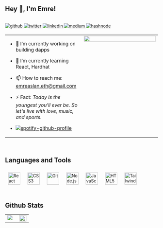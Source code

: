 ## Hey 👋, I'm Emre!
<br/>
<a href="https://github.com/emreaslan7" target="_blank">
    <img src=https://img.shields.io/badge/github-%2324292e.svg?&style=for-the-badge&logo=github&logoColor=white alt=github style="margin-bottom: 5px;" />
</a>
<a href="https://twitter.com/blockenddev" target="_blank">
    <img src=https://img.shields.io/badge/twitter-%2300acee.svg?&style=for-the-badge&logo=twitter&logoColor=white alt=twitter style="margin-bottom: 5px;" />
</a>
<a href="https://linkedin.com/in/emreaslan7" target="_blank">
    <img src=https://img.shields.io/badge/linkedin-%231E77B5.svg?&style=for-the-badge&logo=linkedin&logoColor=white alt=linkedin style="margin-bottom: 5px;" />
</a>
<a href="https://medium.com/@blockenddev" target="_blank">
    <img src=https://img.shields.io/badge/medium-%23292929.svg?&style=for-the-badge&logo=medium&logoColor=white alt=medium style="margin-bottom: 5px;" />
</a>
<a href="https://hashnode.com/@emreaslan" target="_blank">
    <img src=https://img.shields.io/badge/hashnode-%232962FF.svg?&style=for-the-badge&logo=hashnode&logoColor=white alt=hashnode style="margin-bottom: 5px;" />
</a>  


<br/>
<table><tr><td valign="top" width="50%">

- 🔭 I’m currently working on building dapps

- 🌱 I’m currently learning React, Hardhat

- 📫 How to reach me: emreaslan.eth@gmail.com

- ⚡ Fact: _Today is the youngest you'll ever be.
           So let's live with love, music, and sports._

- [![spotify-github-profile](https://spotify-github-profile.vercel.app/api/view?uid=3177dtsjm5kepyvuyq7ltyeolaxy&cover_image=true&theme=novatorem&bar_color=fef486&bar_color_cover=true)](https://github.com/kittinan/spotify-github-profile)

</td><td valign="top" width="50%">
 <img src="./ethereum.gif" width="100%" />
</td></tr></table>

<br/>

## Languages and Tools

<div style="align:center">  
<a href="https://reactjs.org/" target="_blank"><img style="margin: 10px" src="https://profilinator.rishav.dev/skills-assets/react-original-wordmark.svg" alt="React" height="40" /></a>  
<a href="https://www.w3schools.com/css/" target="_blank"><img style="margin: 10px" src="https://profilinator.rishav.dev/skills-assets/css3-original-wordmark.svg" alt="CSS3" height="40" /></a>  
<a href="https://github.com/" target="_blank"><img style="margin: 10px" src="https://profilinator.rishav.dev/skills-assets/git-scm-icon.svg" alt="Git" height="40" /></a>  
<a href="https://nodejs.org/" target="_blank"><img style="margin: 10px" src="https://profilinator.rishav.dev/skills-assets/nodejs-original-wordmark.svg" alt="Node.js" height="40" /></a>  
<a href="https://www.javascript.com/" target="_blank"><img style="margin: 10px" src="https://profilinator.rishav.dev/skills-assets/javascript-original.svg" alt="JavaScript" height="40" /></a>  
<a href="https://en.wikipedia.org/wiki/HTML5" target="_blank"><img style="margin: 10px" src="https://profilinator.rishav.dev/skills-assets/html5-original-wordmark.svg" alt="HTML5" height="40" /></a>  
<a href="https://www.tailwindcss.com/" target="_blank"><img style="margin: 10px" src="https://profilinator.rishav.dev/skills-assets/tailwindcss.svg" alt="Tailwind CSS" height="40" /></a>  
</div>

<br/>

## Github Stats

<table><tr><td valign="top" width="50%">

<img src="https://github-readme-stats.vercel.app/api?username=emreaslan7&show_icons=true&count_private=true&hide_border=true"  style="width: 100% align: left"  />

</td><td valign="top" width="50%">

<img src="https://github-readme-stats.vercel.app/api/top-langs/?username=emreaslan7&hide_border=true&layout=compact" align="left" style="width: 100%" />

</td></tr></table>
